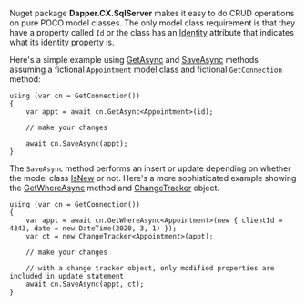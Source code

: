Nuget package **Dapper.CX.SqlServer** makes it easy to do CRUD operations on pure POCO model classes. The only model class requirement is that they have a property called `Id` or the class has an [Identity](https://github.com/adamosoftware/Dapper.CX/blob/master/Dapper.CX.Base/Attributes/IdentityAttribute.cs) attribute that indicates what its identity property is.

Here's a simple example using [GetAsync](https://github.com/adamosoftware/Dapper.CX/blob/master/Dapper.CX.Base/Abstract/SqlCrudProvider.cs#L41) and [SaveAsync](https://github.com/adamosoftware/Dapper.CX/blob/master/Dapper.CX.Base/Abstract/SqlCrudProvider.cs#L51) methods assuming a fictional `Appointment` model class and fictional `GetConnection` method:
```
using (var cn = GetConnection())
{
    var appt = await cn.GetAsync<Appointment>(id);
    
    // make your changes
    
    await cn.SaveAsync(appt);
}
```
The `SaveAsync` method performs an insert or update depending on whether the model class [IsNew](https://github.com/adamosoftware/Dapper.CX/blob/master/Dapper.CX.Base/Abstract/SqlCrudProvider.cs#L36) or not. Here's a more sophisticated example showing the [GetWhereAsync](https://github.com/adamosoftware/Dapper.CX/blob/master/Dapper.CX.Base/Abstract/SqlCrudProvider.cs#L46) method and [ChangeTracker](https://github.com/adamosoftware/Dapper.CX/blob/master/Dapper.CX.Base/Classes/ChangeTracker.cs) object.
```
using (var cn = GetConnection())
{
    var appt = await cn.GetWhereAsync<Appointment>(new { clientId = 4343, date = new DateTime(2020, 3, 1) });
    var ct = new ChangeTracker<Appointment>(appt);
    
    // make your changes
    
    // with a change tracker object, only modified properties are included in update statement 
    await cn.SaveAsync(appt, ct);  
}
```
